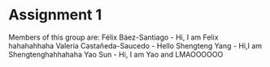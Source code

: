 # Assignment 1

Members of this group are:
Félix Báez-Santiago - Hi, I am Felix hahahahhaha
Valeria Castañeda-Saucedo - Hello
Shengteng Yang - Hi,I am Shengtenghahhahaha
Yao Sun - Hi, I am Yao and LMAOOOOOO
